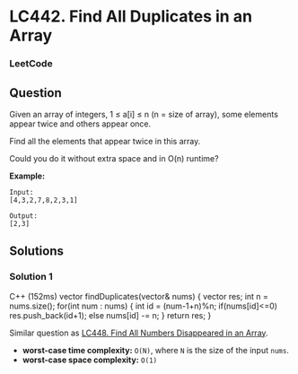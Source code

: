# LC442. Find All Duplicates in an Array

### LeetCode

## Question

Given an array of integers, 1 ≤ a[i] ≤ n (n = size of array), some elements appear twice and others appear once.

Find all the elements that appear twice in this array.

Could you do it without extra space and in O(n) runtime?

**Example:**
```
Input:
[4,3,2,7,8,2,3,1]

Output:
[2,3]
```

## Solutions

### Solution 1

C++ (152ms)
vector<int> findDuplicates(vector<int>& nums) {
    vector<int> res;
    int n = nums.size();
    for(int num : nums)
    {
        int id = (num-1+n)%n;
        if(nums[id]<=0) res.push_back(id+1);
        else nums[id] -= n;
    }
    return res;
}

Similar question as <a href="LC448FindAllNumbersDisappearedInAnArray.md">LC448. Find All Numbers Disappeared in an Array</a>.

* **worst-case time complexity:** `O(N)`, where `N` is the size of the input `nums`.
* **worst-case space complexity:** `O(1)`